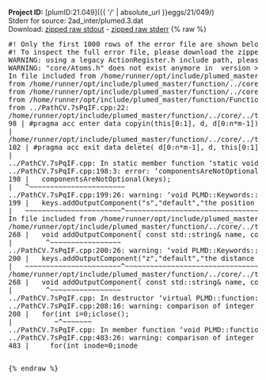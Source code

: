 **Project ID:** [plumID:21.049]({{ '/' | absolute_url }}eggs/21/049/)  
Stderr for source:  2ad_inter/plumed.3.dat   
Download: [zipped raw stdout](plumed.3.dat.plumed_master.stdout.txt.zip) - [zipped raw stderr](plumed.3.dat.plumed_master.stderr.txt.zip) 
{% raw %}
<pre>
#! Only the first 1000 rows of the error file are shown below
#! To inspect the full error file, please download the zipped raw stderr file above
WARNING: using a legacy ActionRegister.h include path, please use <<#include "core/ActionRegister.h">>
WARNING: "core/Atoms.h" does not exist anymore in  version >=2.10, you should change your code.
In file included from /home/runner/opt/include/plumed_master/function/../core/../tools/Tools.h:27,
from /home/runner/opt/include/plumed_master/function/../core/Action.h:28,
from /home/runner/opt/include/plumed_master/function/../core/ActionWithValue.h:25,
from /home/runner/opt/include/plumed_master/function/Function.h:25,
from ../PathCV.7sPqIF.cpp:22:
/home/runner/opt/include/plumed_master/function/../core/../tools/Tensor.h:98: warning: ignoring ‘#pragma acc enter’ [-Wunknown-pragmas]
98 | #pragma acc enter data copyin(this[0:1], d, d[0:n*m-1])
|
/home/runner/opt/include/plumed_master/function/../core/../tools/Tensor.h:102: warning: ignoring ‘#pragma acc exit’ [-Wunknown-pragmas]
102 | #pragma acc exit data delete( d[0:n*m-1], d, this[0:1])
|
../PathCV.7sPqIF.cpp: In static member function ‘static void PLMD::function::PathCV::registerKeywords(PLMD::Keywords&)’:
../PathCV.7sPqIF.cpp:198:3: error: ‘componentsAreNotOptional’ was not declared in this scope
198 |   componentsAreNotOptional(keys);
|   ^~~~~~~~~~~~~~~~~~~~~~~~
../PathCV.7sPqIF.cpp:199:26: warning: ‘void PLMD::Keywords::addOutputComponent(const std::string&, const std::string&, const std::string&)’ is deprecated: Use addOutputComponent with four argument and specify valid types for value from scalar/vector/matrix/grid [-Wdeprecated-declarations]
199 |   keys.addOutputComponent("s","default","the position on the path");
|   ~~~~~~~~~~~~~~~~~~~~~~~^~~~~~~~~~~~~~~~~~~~~~~~~~~~~~~~~~~~~~~~~~
In file included from /home/runner/opt/include/plumed_master/function/../core/Action.h:27:
/home/runner/opt/include/plumed_master/function/../core/../tools/Keywords.h:268:8: note: declared here
268 |   void addOutputComponent( const std::string& name, const std::string& key, const std::string& descr );
|        ^~~~~~~~~~~~~~~~~~
../PathCV.7sPqIF.cpp:200:26: warning: ‘void PLMD::Keywords::addOutputComponent(const std::string&, const std::string&, const std::string&)’ is deprecated: Use addOutputComponent with four argument and specify valid types for value from scalar/vector/matrix/grid [-Wdeprecated-declarations]
200 |   keys.addOutputComponent("z","default","the distance from the path");
|   ~~~~~~~~~~~~~~~~~~~~~~~^~~~~~~~~~~~~~~~~~~~~~~~~~~~~~~~~~~~~~~~~~~~
/home/runner/opt/include/plumed_master/function/../core/../tools/Keywords.h:268:8: note: declared here
268 |   void addOutputComponent( const std::string& name, const std::string& key, const std::string& descr );
|        ^~~~~~~~~~~~~~~~~~
../PathCV.7sPqIF.cpp: In destructor ‘virtual PLMD::function::PathCV::~PathCV()’:
../PathCV.7sPqIF.cpp:208:16: warning: comparison of integer expressions of different signedness: ‘int’ and ‘unsigned int’ [-Wsign-compare]
208 |   for(int i=0;i<mw_n_;++i){
|               ~^~~~~~
../PathCV.7sPqIF.cpp: In constructor ‘PLMD::function::PathCV::PathCV(const PLMD::ActionOptions&)’:
../PathCV.7sPqIF.cpp:236:16: warning: comparison of integer expressions of different signedness: ‘int’ and ‘unsigned int’ [-Wsign-compare]
236 |   for(int i=0;i<mw_n_;++i){
|               ~^~~~~~
../PathCV.7sPqIF.cpp:259:11: warning: comparison of integer expressions of different signedness: ‘int’ and ‘unsigned int’ [-Wsign-compare]
259 |       if(i==mw_id_) ifiles[i]->close();
|          ~^~~~~~~~
../PathCV.7sPqIF.cpp: In member function ‘void PLMD::function::PathCV::generatePath()’:
../PathCV.7sPqIF.cpp:483:26: warning: comparison of integer expressions of different signedness: ‘int’ and ‘unsigned int’ [-Wsign-compare]
483 |     for(int inode=0;inode<nnodes;inode++){
|                     ~~~~~^~~~~~~
../PathCV.7sPqIF.cpp: In member function ‘void PLMD::function::PathCV::readMultipleWalkers()’:
../PathCV.7sPqIF.cpp:941:16: warning: comparison of integer expressions of different signedness: ‘int’ and ‘unsigned int’ [-Wsign-compare]
941 |   for(int i=0;i<mw_n_;++i){
|               ~^~~~~~
../PathCV.7sPqIF.cpp:942:9: warning: comparison of integer expressions of different signedness: ‘int’ and ‘unsigned int’ [-Wsign-compare]
942 |     if(i==mw_id_) continue;
|        ~^~~~~~~~
../PathCV.7sPqIF.cpp:957:5: error: invalid use of incomplete type ‘class PLMD::Communicator’
957 |     comm.Barrier();
|     ^~~~
In file included from /home/runner/opt/include/plumed_master/function/../core/../tools/OFile.h:25,
from /home/runner/opt/include/plumed_master/function/../core/../tools/Log.h:25,
from /home/runner/opt/include/plumed_master/function/../core/Action.h:30:
/home/runner/opt/include/plumed_master/function/../core/../tools/FileBase.h:29:7: note: forward declaration of ‘class PLMD::Communicator’
29 | class Communicator;
|       ^~~~~~~~~~~~
../PathCV.7sPqIF.cpp:958:5: error: invalid use of incomplete type ‘class PLMD::Communicator’
958 |     multi_sim_comm.Barrier();
|     ^~~~~~~~~~~~~~
/home/runner/opt/include/plumed_master/function/../core/../tools/FileBase.h:29:7: note: forward declaration of ‘class PLMD::Communicator’
29 | class Communicator;
|       ^~~~~~~~~~~~
terminate called after throwing an instance of 'PLMD::Plumed::ExceptionError'
what():
(core/PlumedMain.cpp:1502) void PLMD::PlumedMain::load(const std::string&)
An error happened while executing command env PLUMED_ROOT='/home/runner/opt/lib/plumed_master' PLUMED_VERSION='2.11.0-dev' PLUMED_HTMLDIR='/home/runner/opt/share/doc/plumed_master' PLUMED_INCLUDEDIR='/home/runner/opt/include' PLUMED_PROGRAM_NAME='plumed_master' PLUMED_IS_INSTALLED='yes' "/home/runner/opt/lib/plumed_master"/scripts/mklib.sh -n -o ./../PathCV.2.11.0-dev.so ../PathCV.cpp

[pkrvm7jw40e0xgp:10532] *** Process received signal ***
[pkrvm7jw40e0xgp:10532] Signal: Aborted (6)
[pkrvm7jw40e0xgp:10532] Signal code:  (-6)
[pkrvm7jw40e0xgp:10532] [ 0] /lib/x86_64-linux-gnu/libc.so.6(+0x45330)[0x7f78dec45330]
[pkrvm7jw40e0xgp:10532] [ 1] /lib/x86_64-linux-gnu/libc.so.6(pthread_kill+0x11c)[0x7f78dec9eb2c]
[pkrvm7jw40e0xgp:10532] [ 2] /lib/x86_64-linux-gnu/libc.so.6(gsignal+0x1e)[0x7f78dec4527e]
[pkrvm7jw40e0xgp:10532] [ 3] /lib/x86_64-linux-gnu/libc.so.6(abort+0xdf)[0x7f78dec288ff]
[pkrvm7jw40e0xgp:10532] [ 4] /lib/x86_64-linux-gnu/libstdc++.so.6(+0xa5ff5)[0x7f78df0a5ff5]
[pkrvm7jw40e0xgp:10532] [ 5] /lib/x86_64-linux-gnu/libstdc++.so.6(+0xbb0da)[0x7f78df0bb0da]
[pkrvm7jw40e0xgp:10532] [ 6] /lib/x86_64-linux-gnu/libstdc++.so.6(_ZSt10unexpectedv+0x0)[0x7f78df0a5a55]
[pkrvm7jw40e0xgp:10532] [ 7] /lib/x86_64-linux-gnu/libstdc++.so.6(+0xa5a6f)[0x7f78df0a5a6f]
[pkrvm7jw40e0xgp:10532] [ 8] plumed_master(+0x146dd)[0x55d188ad66dd]
[pkrvm7jw40e0xgp:10532] [ 9] /lib/x86_64-linux-gnu/libc.so.6(+0x2a1ca)[0x7f78dec2a1ca]
[pkrvm7jw40e0xgp:10532] [10] /lib/x86_64-linux-gnu/libc.so.6(__libc_start_main+0x8b)[0x7f78dec2a28b]
[pkrvm7jw40e0xgp:10532] [11] plumed_master(+0x15365)[0x55d188ad7365]
[pkrvm7jw40e0xgp:10532] *** End of error message ***
</pre>
{% endraw %}
